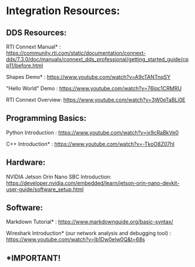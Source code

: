 # Integration Resources:

## DDS Resources:      
RTI Connext Manual* : https://community.rti.com/static/documentation/connext-dds/7.3.0/doc/manuals/connext_dds_professional/getting_started_guide/cpp11/before.html

Shapes Demo* : https://www.youtube.com/watch?v=A9cTANTnqSY

"Hello World" Demo : https://www.youtube.com/watch?v=76lqc1CRMRU

RTI Connext Overview: https://www.youtube.com/watch?v=3W0eTaBLi0E


## Programming Basics:   
Python Introduction : https://www.youtube.com/watch?v=ix9cRaBkVe0

C++ Introduction* : https://www.youtube.com/watch?v=-TkoO8Z07hI

## Hardware:
NVIDIA Jetson Orin Nano SBC Introduction: https://developer.nvidia.com/embedded/learn/jetson-orin-nano-devkit-user-guide/software_setup.html

## Software:
Markdown Tutorial* : https://www.markdownguide.org/basic-syntax/

Wireshark Introduction* (our network analysis and debugging tool) : https://www.youtube.com/watch?v=lb1Dw0elw0Q&t=68s

## *IMPORTANT!
